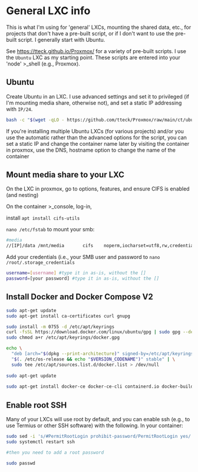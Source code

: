 # General LXC info

This is what I'm using for 'general' LXCs, mounting the shared data, etc., for projects that don't have a pre-built script, or if I don't want to use the pre-built script. I generally start with Ubuntu.

See https://tteck.github.io/Proxmox/ for a variety of pre-built scripts. I use the `Ubuntu` LXC as my starting point. These scripts are entered into your 'node' >_shell (e.g., Proxmox).

## Ubuntu 

Create Ubuntu in an LXC. I use advanced settings and set it to privileged (if I'm mounting media share, otherwise not), and set a static IP addressing with `IP/24`.

```bash
bash -c "$(wget -qLO - https://github.com/tteck/Proxmox/raw/main/ct/ubuntu.sh)"
```

If you're installing multiple Ubuntu LXCs (for various projects) and/or you use the automatic rather than the advanced options for the script, you can set a static IP and change the container name later by visiting the container in proxmox, use the DNS, hostname option to change the name of the container

## Mount media share to your LXC

On the LXC in proxmox, go to options, features, and ensure CIFS is enabled (and nesting)

On the container >_console, log-in,

install `apt install cifs-utils`

`nano /etc/fstab` to mount your smb:

```bash
#media
//[IP]/data /mnt/media       cifs    noperm,iocharset=utf8,rw,credentials=/root/.storage_credentials,uid=1000,gid=1000,file_mode=0660,dir_mode=0770 0       0
```

Add your credentials (i.e., your SMB user and password to `nano /root/.storage_credentials`

```bash
username=[username] #type it in as-is, without the []
password=[your password] #type it in as-is, without the []
```

## Install Docker and Docker Compose V2

```bash
sudo apt-get update
sudo apt-get install ca-certificates curl gnupg

sudo install -m 0755 -d /etc/apt/keyrings
curl -fsSL https://download.docker.com/linux/ubuntu/gpg | sudo gpg --dearmor -o /etc/apt/keyrings/docker.gpg
sudo chmod a+r /etc/apt/keyrings/docker.gpg

echo \
  "deb [arch="$(dpkg --print-architecture)" signed-by=/etc/apt/keyrings/docker.gpg] https://download.docker.com/linux/ubuntu \
  "$(. /etc/os-release && echo "$VERSION_CODENAME")" stable" | \
  sudo tee /etc/apt/sources.list.d/docker.list > /dev/null
  
sudo apt-get update
  
sudo apt-get install docker-ce docker-ce-cli containerd.io docker-buildx-plugin docker-compose-plugin
```

## Enable root SSH

Many of your LXCs will use root by default, and you can enable ssh (e.g., to use Termius or other SSH software) with the following. In your container:

```bash
sudo sed -i 's/#PermitRootLogin prohibit-password/PermitRootLogin yes/' /etc/ssh/sshd_config
sudo systemctl restart ssh

#then you need to add a root password

sudo passwd
```

